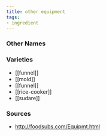 ```yaml
---
title: other equipment
tags:
- ingredient
---
```



### Other Names


### Varieties

* [[funnel]]
* [[mold]]
* [[funnel]]
* [[rice-cooker]]
* [[sudare]]

### Sources
* http://foodsubs.com/Equipmt.html
